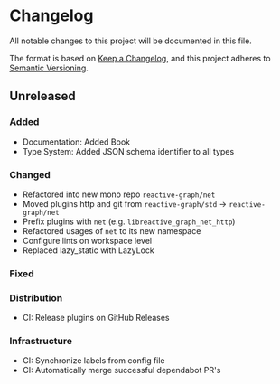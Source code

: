 # Changelog

All notable changes to this project will be documented in this file.

The format is based on [Keep a Changelog](https://keepachangelog.com/en/1.0.0/),
and this project adheres to [Semantic Versioning](https://semver.org/spec/v2.0.0.html).


## Unreleased

### Added

- Documentation: Added Book
- Type System: Added JSON schema identifier to all types

### Changed

- Refactored into new mono repo `reactive-graph/net`
- Moved plugins http and git from `reactive-graph/std` -> `reactive-graph/net`
- Prefix plugins with `net` (e.g. `libreactive_graph_net_http`)
- Refactored usages of `net` to its new namespace
- Configure lints on workspace level
- Replaced lazy_static with LazyLock

### Fixed

### Distribution

- CI: Release plugins on GitHub Releases

### Infrastructure

- CI: Synchronize labels from config file
- CI: Automatically merge successful dependabot PR's
